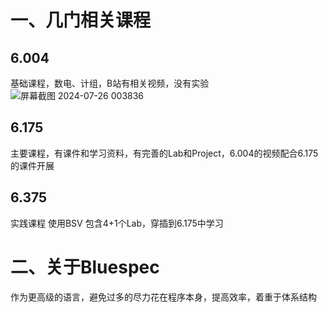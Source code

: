 # 一、几门相关课程
## 6.004 
基础课程，数电、计组，B站有相关视频，没有实验
![屏幕截图 2024-07-26 003836](https://github.com/user-attachments/assets/76f03ad7-6f70-4dec-bd70-2b76b9e445a0)
## 6.175 
主要课程，有课件和学习资料，有完善的Lab和Project，6.004的视频配合6.175的课件开展
## 6.375 
实践课程 使用BSV 包含4+1个Lab，穿插到6.175中学习

# 二、关于Bluespec
作为更高级的语言，避免过多的尽力花在程序本身，提高效率，着重于体系结构

